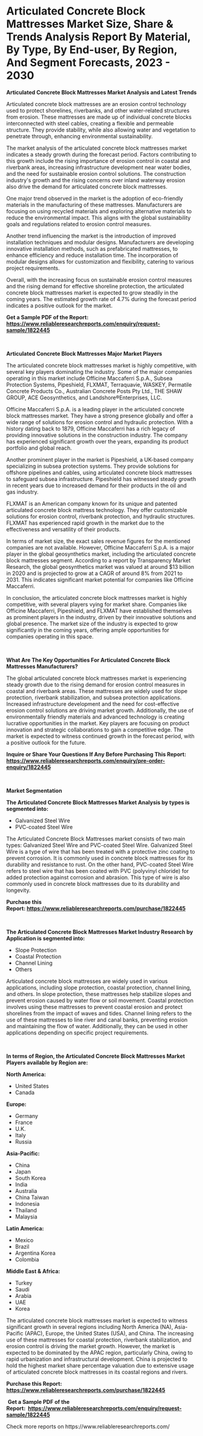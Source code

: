 <p><h1>Articulated Concrete Block Mattresses Market Size, Share & Trends Analysis Report By Material, By Type, By End-user, By Region, And Segment Forecasts, 2023 - 2030</h1></p><p><strong>Articulated Concrete Block Mattresses Market Analysis and Latest Trends</strong></p>
<p><p>Articulated concrete block mattresses are an erosion control technology used to protect shorelines, riverbanks, and other water-related structures from erosion. These mattresses are made up of individual concrete blocks interconnected with steel cables, creating a flexible and permeable structure. They provide stability, while also allowing water and vegetation to penetrate through, enhancing environmental sustainability.</p><p>The market analysis of the articulated concrete block mattresses market indicates a steady growth during the forecast period. Factors contributing to this growth include the rising importance of erosion control in coastal and riverbank areas, increasing infrastructure development near water bodies, and the need for sustainable erosion control solutions. The construction industry's growth and the rising concerns over inland waterway erosion also drive the demand for articulated concrete block mattresses.</p><p>One major trend observed in the market is the adoption of eco-friendly materials in the manufacturing of these mattresses. Manufacturers are focusing on using recycled materials and exploring alternative materials to reduce the environmental impact. This aligns with the global sustainability goals and regulations related to erosion control measures.</p><p>Another trend influencing the market is the introduction of improved installation techniques and modular designs. Manufacturers are developing innovative installation methods, such as prefabricated mattresses, to enhance efficiency and reduce installation time. The incorporation of modular designs allows for customization and flexibility, catering to various project requirements.</p><p>Overall, with the increasing focus on sustainable erosion control measures and the rising demand for effective shoreline protection, the articulated concrete block mattresses market is expected to grow steadily in the coming years. The estimated growth rate of 4.7% during the forecast period indicates a positive outlook for the market.</p></p>
<p><strong>Get a Sample PDF of the Report:&nbsp; <a href="https://www.reliableresearchreports.com/enquiry/request-sample/1822445">https://www.reliableresearchreports.com/enquiry/request-sample/1822445</a></strong></p>
<p>&nbsp;</p>
<p><strong>Articulated Concrete Block Mattresses Major Market Players</strong></p>
<p><p>The articulated concrete block mattresses market is highly competitive, with several key players dominating the industry. Some of the major companies operating in this market include Officine Maccaferri S.p.A., Subsea Protection Systems, Pipeshield, FLXMAT, Terraquavie, WASKEY, Permatile Concrete Products Co., Australian Concrete Posts Pty Ltd., THE SHAW GROUP, ACE Geosynthetics, and Landshore®Enterprises, LLC.</p><p>Officine Maccaferri S.p.A. is a leading player in the articulated concrete block mattresses market. They have a strong presence globally and offer a wide range of solutions for erosion control and hydraulic protection. With a history dating back to 1879, Officine Maccaferri has a rich legacy of providing innovative solutions in the construction industry. The company has experienced significant growth over the years, expanding its product portfolio and global reach.</p><p>Another prominent player in the market is Pipeshield, a UK-based company specializing in subsea protection systems. They provide solutions for offshore pipelines and cables, using articulated concrete block mattresses to safeguard subsea infrastructure. Pipeshield has witnessed steady growth in recent years due to increased demand for their products in the oil and gas industry.</p><p>FLXMAT is an American company known for its unique and patented articulated concrete block mattress technology. They offer customizable solutions for erosion control, riverbank protection, and hydraulic structures. FLXMAT has experienced rapid growth in the market due to the effectiveness and versatility of their products.</p><p>In terms of market size, the exact sales revenue figures for the mentioned companies are not available. However, Officine Maccaferri S.p.A. is a major player in the global geosynthetics market, including the articulated concrete block mattresses segment. According to a report by Transparency Market Research, the global geosynthetics market was valued at around $13 billion in 2020 and is projected to grow at a CAGR of around 8% from 2021 to 2031. This indicates significant market potential for companies like Officine Maccaferri.</p><p>In conclusion, the articulated concrete block mattresses market is highly competitive, with several players vying for market share. Companies like Officine Maccaferri, Pipeshield, and FLXMAT have established themselves as prominent players in the industry, driven by their innovative solutions and global presence. The market size of the industry is expected to grow significantly in the coming years, offering ample opportunities for companies operating in this space.</p></p>
<p>&nbsp;</p>
<p><strong>What Are The Key Opportunities For Articulated Concrete Block Mattresses Manufacturers?</strong></p>
<p><p>The global articulated concrete block mattresses market is experiencing steady growth due to the rising demand for erosion control measures in coastal and riverbank areas. These mattresses are widely used for slope protection, riverbank stabilization, and subsea protection applications. Increased infrastructure development and the need for cost-effective erosion control solutions are driving market growth. Additionally, the use of environmentally friendly materials and advanced technology is creating lucrative opportunities in the market. Key players are focusing on product innovation and strategic collaborations to gain a competitive edge. The market is expected to witness continued growth in the forecast period, with a positive outlook for the future.</p></p>
<p><strong>Inquire or Share Your Questions If Any Before Purchasing This Report: <a href="https://www.reliableresearchreports.com/enquiry/pre-order-enquiry/1822445">https://www.reliableresearchreports.com/enquiry/pre-order-enquiry/1822445</a></strong></p>
<p>&nbsp;</p>
<p><strong>Market Segmentation</strong></p>
<p><strong>The Articulated Concrete Block Mattresses Market Analysis by types is segmented into:</strong></p>
<p><ul><li>Galvanized Steel Wire</li><li>PVC-coated Steel Wire</li></ul></p>
<p><p>The Articulated Concrete Block Mattresses market consists of two main types: Galvanized Steel Wire and PVC-coated Steel Wire. Galvanized Steel Wire is a type of wire that has been treated with a protective zinc coating to prevent corrosion. It is commonly used in concrete block mattresses for its durability and resistance to rust. On the other hand, PVC-coated Steel Wire refers to steel wire that has been coated with PVC (polyvinyl chloride) for added protection against corrosion and abrasion. This type of wire is also commonly used in concrete block mattresses due to its durability and longevity.</p></p>
<p><strong>Purchase this Report:&nbsp;<a href="https://www.reliableresearchreports.com/purchase/1822445">https://www.reliableresearchreports.com/purchase/1822445</a></strong></p>
<p>&nbsp;</p>
<p><strong>The Articulated Concrete Block Mattresses Market Industry Research by Application is segmented into:</strong></p>
<p><ul><li>Slope Protection</li><li>Coastal Protection</li><li>Channel Lining</li><li>Others</li></ul></p>
<p><p>Articulated concrete block mattresses are widely used in various applications, including slope protection, coastal protection, channel lining, and others. In slope protection, these mattresses help stabilize slopes and prevent erosion caused by water flow or soil movement. Coastal protection involves using these mattresses to prevent coastal erosion and protect shorelines from the impact of waves and tides. Channel lining refers to the use of these mattresses to line river and canal banks, preventing erosion and maintaining the flow of water. Additionally, they can be used in other applications depending on specific project requirements.</p></p>
<p>&nbsp;</p>
<p><strong>In terms of Region, the Articulated Concrete Block Mattresses Market Players available by Region are:</strong></p>
<p>
    <p> <strong> North America: </strong>
        <ul>
            <li>United States</li>
            <li>Canada</li>
        </ul>
        </p> 
    <p> <strong> Europe: </strong>
        <ul>
            <li>Germany</li>
            <li>France</li>
            <li>U.K.</li>
            <li>Italy</li>
            <li>Russia</li>
        </ul>
        </p> 
    <p> <strong> Asia-Pacific: </strong>
        <ul>
            <li>China</li>
            <li>Japan</li>
            <li>South Korea</li>
            <li>India</li>
            <li>Australia</li>
            <li>China Taiwan</li>
            <li>Indonesia</li>
            <li>Thailand</li>
            <li>Malaysia</li>
        </ul>
        </p> 
    <p> <strong> Latin America: </strong>
        <ul>
            <li>Mexico</li>
            <li>Brazil</li>
            <li>Argentina Korea</li>
            <li>Colombia</li>
        </ul>
        </p> 
    <p> <strong> Middle East & Africa: </strong>
        <ul>
            <li>Turkey</li>
            <li>Saudi</li>
            <li>Arabia</li>
            <li>UAE</li>
            <li>Korea</li>
        </ul>
    </p>
    </p>
<p><p>The articulated concrete block mattresses market is expected to witness significant growth in several regions including North America (NA), Asia-Pacific (APAC), Europe, the United States (USA), and China. The increasing use of these mattresses for coastal protection, riverbank stabilization, and erosion control is driving the market growth. However, the market is expected to be dominated by the APAC region, particularly China, owing to rapid urbanization and infrastructural development. China is projected to hold the highest market share percentage valuation due to extensive usage of articulated concrete block mattresses in its coastal regions and rivers.</p></p>
<p><strong>Purchase this Report: <a href="https://www.reliableresearchreports.com/purchase/1822445">https://www.reliableresearchreports.com/purchase/1822445</a></strong></p>
<p>&nbsp;<strong>Get a Sample PDF of the Report:&nbsp;&nbsp;<a href="https://www.reliableresearchreports.com/enquiry/request-sample/1822445">https://www.reliableresearchreports.com/enquiry/request-sample/1822445</a></strong></p>
<p><strong></strong></p>
<p>Check more reports on https://www.reliableresearchreports.com/</p>